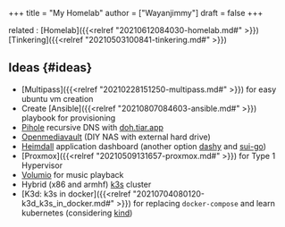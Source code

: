 +++
title = "My Homelab"
author = ["Wayanjimmy"]
draft = false
+++

related
: [Homelab]({{<relref "20210612084030-homelab.md#" >}}) [Tinkering]({{<relref "20210503100841-tinkering.md#" >}})


## Ideas {#ideas}

-   [Multipass]({{<relref "20210228151250-multipass.md#" >}}) for easy ubuntu vm creation
-   Create [Ansible]({{<relref "20210807084603-ansible.md#" >}}) playbook for provisioning
-   [Pihole](https://github.com/pi-hole/pi-hole/) recursive DNS with [doh.tiar.app](https://doh.tiar.app/)
-   [Openmediavault](https://www.openmediavault.org/) (DIY NAS with external hard drive)
-   [Heimdall](https://hub.docker.com/r/linuxserver/heimdall) application dashboard (another option [dashy](https://github.com/Lissy93/dashy) and [sui-go](https://github.com/quelcom/sui-go))
-   [Proxmox]({{<relref "20210509131657-proxmox.md#" >}}) for Type 1 Hypervisor
-   [Volumio](https://volumio.org/) for music playback
-   Hybrid (x86 and armhf) [k3s](https://k3s.io/) cluster
-   [K3d: k3s in docker]({{<relref "20210704080120-k3d_k3s_in_docker.md#" >}}) for replacing `docker-compose` and learn kubernetes (considering [kind](https://kind.sigs.k8s.io/))
